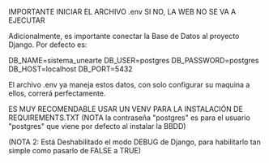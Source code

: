IMPORTANTE INICIAR EL ARCHIVO .env SI NO, LA WEB NO SE VA A EJECUTAR

Adicionalmente, es importante conectar la Base de Datos al proyecto Django.
Por defecto es:

DB_NAME=sistema_unearte
DB_USER=postgres
DB_PASSWORD=postgres
DB_HOST=localhost
DB_PORT=5432

El archivo .env ya maneja estos datos, con solo configurar su maquina a ellos, correrá perfectamente.

ES MUY RECOMENDABLE USAR UN VENV PARA LA INSTALACIÓN DE REQUIREMENTS.TXT
(NOTA la contraseña "postgres" es para el usuario "postgres" que viene por defecto al instalar la BBDD)

(NOTA 2: Está Deshabilitado el modo DEBUG de Django, para habilitarlo tan simple como pasarlo de FALSE a TRUE)